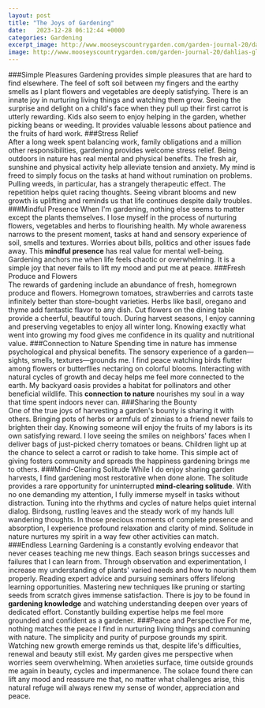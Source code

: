 ```yaml
---
layout: post
title: "The Joys of Gardening"
date:   2023-12-28 06:12:44 +0000
categories: Gardening
excerpt_image: http://www.mooseyscountrygarden.com/garden-journal-20/dahlias-glads.jpg
image: http://www.mooseyscountrygarden.com/garden-journal-20/dahlias-glads.jpg
---
```


###Simple Pleasures
Gardening provides simple pleasures that are hard to find elsewhere. The feel of soft soil between my fingers and the earthy smells as I plant flowers and vegetables are deeply satisfying. There is an innate joy in nurturing living things and watching them grow. Seeing the surprise and delight on a child's face when they pull up their first carrot is utterly rewarding. Kids also seem to enjoy helping in the garden, whether picking beans or weeding. It provides valuable lessons about patience and the fruits of hard work. 
###Stress Relief  
After a long week spent balancing work, family obligations and a million other responsibilities, gardening provides welcome stress relief. Being outdoors in nature has real mental and physical benefits. The fresh air, sunshine and physical activity help alleviate tension and anxiety. My mind is freed to simply focus on the tasks at hand without rumination on problems. Pulling weeds, in particular, has a strangely therapeutic effect. The repetition helps quiet racing thoughts. Seeing vibrant blooms and new growth is uplifting and reminds us that life continues despite daily troubles.
###Mindful Presence
When I'm gardening, nothing else seems to matter except the plants themselves. I lose myself in the process of nurturing flowers, vegetables and herbs to flourishing health. My whole awareness narrows to the present moment, tasks at hand and sensory experience of soil, smells and textures. Worries about bills, politics and other issues fade away. This **mindful presence** has real value for mental well-being. Gardening anchors me when life feels chaotic or overwhelming. It is a simple joy that never fails to lift my mood and put me at peace.
###Fresh Produce and Flowers  
The rewards of gardening include an abundance of fresh, homegrown produce and flowers. Homegrown tomatoes, strawberries and carrots taste infinitely better than store-bought varieties. Herbs like basil, oregano and thyme add fantastic flavor to any dish. Cut flowers on the dining table provide a cheerful, beautiful touch. During harvest seasons, I enjoy canning and preserving vegetables to enjoy all winter long. Knowing exactly what went into growing my food gives me confidence in its quality and nutritional value. 
###Connection to Nature
Spending time in nature has immense psychological and physical benefits. The sensory experience of a garden—sights, smells, textures—grounds me. I find peace watching birds flutter among flowers or butterflies nectaring on colorful blooms. Interacting with natural cycles of growth and decay helps me feel more connected to the earth. My backyard oasis provides a habitat for pollinators and other beneficial wildlife. This **connection to nature** nourishes my soul in a way that time spent indoors never can.
###Sharing the Bounty   
One of the true joys of harvesting a garden's bounty is sharing it with others. Bringing pots of herbs or armfuls of zinnias to a friend never fails to brighten their day. Knowing someone will enjoy the fruits of my labors is its own satisfying reward. I love seeing the smiles on neighbors' faces when I deliver bags of just-picked cherry tomatoes or beans. Children light up at the chance to select a carrot or radish to take home. This simple act of giving fosters community and spreads the happiness gardening brings me to others.
###Mind-Clearing Solitude
While I do enjoy sharing garden harvests, I find gardening most restorative when done alone. The solitude provides a rare opportunity for uninterrupted **mind-clearing solitude**. With no one demanding my attention, I fully immerse myself in tasks without distraction. Tuning into the rhythms and cycles of nature helps quiet internal dialog. Birdsong, rustling leaves and the steady work of my hands lull wandering thoughts. In those precious moments of complete presence and absorption, I experience profound relaxation and clarity of mind. Solitude in nature nurtures my spirit in a way few other activities can match.
###Endless Learning
Gardening is a constantly evolving endeavor that never ceases teaching me new things. Each season brings successes and failures that I can learn from. Through observation and experimentation, I increase my understanding of plants' varied needs and how to nourish them properly. Reading expert advice and pursuing seminars offers lifelong learning opportunities. Mastering new techniques like pruning or starting seeds from scratch gives immense satisfaction. There is joy to be found in **gardening knowledge** and watching understanding deepen over years of dedicated effort. Constantly building expertise helps me feel more grounded and confident as a gardener.
###Peace and Perspective
For me, nothing matches the peace I find in nurturing living things and communing with nature. The simplicity and purity of purpose grounds my spirit. Watching new growth emerge reminds us that, despite life's difficulties, renewal and beauty still exist. My garden gives me perspective when worries seem overwhelming. When anxieties surface, time outside grounds me again in beauty, cycles and impermanence. The solace found there can lift any mood and reassure me that, no matter what challenges arise, this natural refuge will always renew my sense of wonder, appreciation and peace.